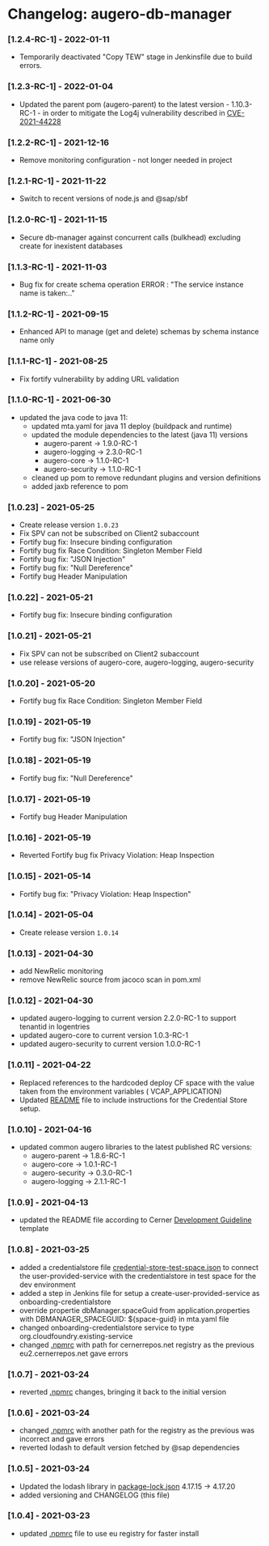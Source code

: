 # Changelog: augero-db-manager

<!--- ***
*General: the purpose of this file is to keep a log of all versions of this project and the changes between versions.*
*Rules for the change log:*
- *The latest version information must be always on top.*
- *Provide an outline of the most important changes for every version.*
- *When a version contains breaking changes, include a hint in the change log to notify users.*
- *After version 1.0.0 of project was released, it's not allowed to introduce breaking changes without increasing the major version.*
- *Add a link to this changelog in the versioning section of the readme of your project*
*** -->

### [1.2.4-RC-1] - 2022-01-11
- Temporarily deactivated "Copy TEW" stage in Jenkinsfile due to build errors.

### [1.2.3-RC-1] - 2022-01-04
- Updated the parent pom (augero-parent) to the latest version - 1.10.3-RC-1 - in order to mitigate the Log4j vulnerability described in [CVE-2021-44228](https://nvd.nist.gov/vuln/detail/CVE-2021-44228)

### [1.2.2-RC-1] - 2021-12-16
- Remove monitoring configuration - not longer needed in project

### [1.2.1-RC-1] - 2021-11-22
- Switch to recent versions of node.js and @sap/sbf

### [1.2.0-RC-1] - 2021-11-15
- Secure db-manager against concurrent calls (bulkhead)  excluding create for inexistent databases

### [1.1.3-RC-1] - 2021-11-03
- Bug fix for create schema operation ERROR : "The service instance name is taken:.."

### [1.1.2-RC-1] - 2021-09-15
- Enhanced API to manage (get and delete) schemas by schema instance name only

### [1.1.1-RC-1] - 2021-08-25
- Fix fortify vulnerability by adding URL validation

### [1.1.0-RC-1] - 2021-06-30
- updated the java code to java 11:
    - updated mta.yaml for java 11 deploy (buildpack and runtime) 
    - updated the module dependencies to the latest (java 11) versions
        - augero-parent -> 1.9.0-RC-1
        - augero-logging -> 2.3.0-RC-1
        - augero-core -> 1.1.0-RC-1
        - augero-security -> 1.1.0-RC-1
    - cleaned up pom to remove redundant plugins and version definitions
    - added jaxb reference to pom


### [1.0.23] - 2021-05-25
- Create release version `1.0.23`
- Fix SPV can not be subscribed on Client2 subaccount
- Fortify bug fix: Insecure binding configuration
- Fortify bug fix Race Condition: Singleton Member Field
- Fortify bug fix: "JSON Injection"
- Fortify bug fix: "Null Dereference"
- Fortify bug Header Manipulation

### [1.0.22] - 2021-05-21

- Fortify bug fix: Insecure binding configuration

### [1.0.21] - 2021-05-21

- Fix SPV can not be subscribed on Client2 subaccount
- use release versions of augero-core, augero-logging, augero-security

### [1.0.20] - 2021-05-20

- Fortify bug fix Race Condition: Singleton Member Field

### [1.0.19] - 2021-05-19

- Fortify bug fix: "JSON Injection"

### [1.0.18] - 2021-05-19

- Fortify bug fix: "Null Dereference"

### [1.0.17] - 2021-05-19

- Fortify bug Header Manipulation

### [1.0.16] - 2021-05-19

- Reverted Fortify bug fix Privacy Violation: Heap Inspection

### [1.0.15] - 2021-05-14

- Fortify bug fix: "Privacy Violation: Heap Inspection"

### [1.0.14] - 2021-05-04
- Create release version `1.0.14`

### [1.0.13] - 2021-04-30

- add NewRelic monitoring
- remove NewRelic source from jacoco scan in pom.xml

### [1.0.12] - 2021-04-30

- updated augero-logging to current version 2.2.0-RC-1 to support tenantid in logentries
- updated augero-core to current version 1.0.3-RC-1
- updated augero-security to current version 1.0.0-RC-1

### [1.0.11] - 2021-04-22

- Replaced references to the hardcoded deploy CF space with the value taken from the environment variables (
  VCAP_APPLICATION)
- Updated [README](./README.md) file to include instructions for the Credential Store setup.

### [1.0.10] - 2021-04-16

- updated common augero libraries to the latest published RC versions:
    - augero-parent -> 1.8.6-RC-1
    - augero-core -> 1.0.1-RC-1
    - augero-security -> 0.3.0-RC-1
    - augero-logging -> 2.1.1-RC-1

### [1.0.9] - 2021-04-13

- updated the README file according to Cerner [Development Guideline](https://wiki.cerner.com/pages/viewpage.action?pageId=1936397697)  template

### [1.0.8] - 2021-03-25

- added a credentialstore file [credential-store-test-space.json](./credential-store-test-space.json) to connect the user-provided-service with the credentialstore in test space for the dev environment
- added a step in Jenkins file for setup a create-user-provided-service as onboarding-credentialstore
- override propertie dbManager.spaceGuid from application.properties with DBMANAGER_SPACEGUID: ${space-guid} in mta.yaml file
- changed onboarding-credentialstore service to type org.cloudfoundry.existing-service
- changed [.npmrc](./augero-db-manager-broker/.npmrc) with path for cernerrepos.net registry as the previous eu2.cernerrepos.net gave errors

### [1.0.7] - 2021-03-24

- reverted [.npmrc](./augero-db-manager-broker/.npmrc) changes, bringing it back to the initial version

### [1.0.6] - 2021-03-24

- changed [.npmrc](./augero-db-manager-broker/.npmrc) with another path for the registry as the previous was incorrect and gave errors
- reverted lodash to default version fetched by @sap dependencies

### [1.0.5] - 2021-03-24

- Updated the lodash library in [package-lock.json](.augero-db-manager-broker/package-lock.json) 4.17.15 -> 4.17.20
- added versioning and CHANGELOG (this file)

### [1.0.4] - 2021-03-23

- updated [.npmrc](./augero-db-manager-broker/.npmrc) file to use eu registry for faster install

